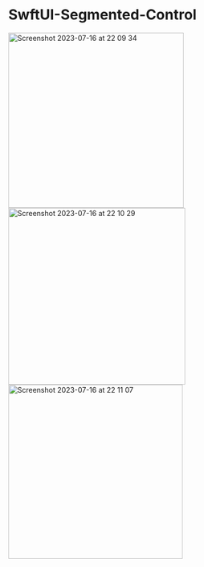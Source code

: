 # SwftUI-Segmented-Control

<img width="349" alt="Screenshot 2023-07-16 at 22 09 34" src="https://github.com/pasanbope/SwftUI-Segmented-Control/assets/100598653/1299b8b8-3e1d-4cb9-aa28-ea1a58cd657b">
<img width="352" alt="Screenshot 2023-07-16 at 22 10 29" src="https://github.com/pasanbope/SwftUI-Segmented-Control/assets/100598653/757ab4ff-fcc0-41a6-938c-a4756defbf46">
<img width="347" alt="Screenshot 2023-07-16 at 22 11 07" src="https://github.com/pasanbope/SwftUI-Segmented-Control/assets/100598653/9acc7d8b-7a46-4cb7-a19f-78d8ea864c51">
